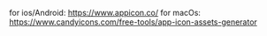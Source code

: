 for ios/Android: https://www.appicon.co/
for macOs: https://www.candyicons.com/free-tools/app-icon-assets-generator